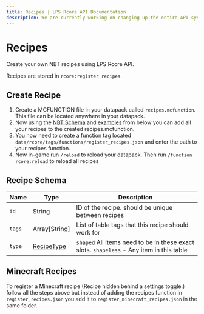 ```yaml
---
title: Recipes | LPS Rcore API Documentation
description: We are currently working on changing up the entire API system. Hopefully, it will be released soon! For now you can see the up-coming changes to the API.
---
```


# Recipes

Create your own NBT recipes using LPS Rcore API.

Recipes are stored in `rcore:register recipes`.

## Create Recipe

1. Create a MCFUNCTION file in your datapack called `recipes.mcfunction`. This file can be located anywhere in your datapack.
1. Now using the [NBT Schema](#recipe-schema) and [examples](./example-recipes.md) from below you can add all your recipes to the created recipes.mcfunction.
1. You now need to create a function tag located `data/rcore/tags/functions/register_recipes.json` and enter the path to your recipes function.
1. Now in-game run `/reload` to reload your datapack. Then run `/function rcore:reload` to reload all recipes

## Recipe Schema

| Name   | Type                            | Description                                                                              |
| ------ | ------------------------------- | ---------------------------------------------------------------------------------------- |
| `id`   | String                          | ID of the recipe. should be unique between recipes                                       |
| `tags` | Array[String]                   | List of table tags that this recipe should work for                                      |
| `type` | [RecipeType](./recipe-types.md) | `shaped` All items need to be in these exact slots. `shapeless` - Any item in this table |

## Minecraft Recipes

To register a Minecraft recipe (Recipe hidden behind a settings toggle.) follow all the steps above but instead of adding the recipes function in `register_recipes.json` you add it to `register_minecraft_recipes.json` in the same folder.

